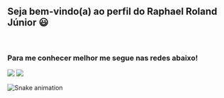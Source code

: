 ## Seja bem-vindo(a) ao perfil do Raphael Roland Júnior 😃
 
 <br>
 
  ### Para me conhecer melhor me segue nas redes abaixo!
 
<div> 
  <a href="https://instagram.com/zioroland" target="_blank"><img src="https://img.shields.io/badge/-Instagram-%23E4405F?style=for-the-badge&logo=instagram&logoColor=white" target="_blank"></a>
  <a href ="mailto:raphaelrolandjunior@gmail.com"><img src="https://img.shields.io/badge/-Gmail-%23333?style=for-the-badge&logo=gmail&logoColor=white" target="_blank"></a> 
 
  ![Snake animation](https://github.com/devemdobro/devemdobro/blob/output/github-contribution-grid-snake.svg)

</div>
